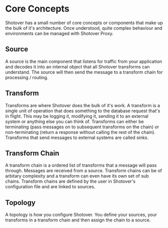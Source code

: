 # Core Concepts

Shotover has a small number of core concepts or components that make up the bulk of it's architecture. Once understood, quite complex behaviour and environments can be managed with Shotover Proxy.

## Source

A source is the main component that listens for traffic from your application and decodes it into an internal object that all Shotover transforms can understand. The source will then send the message to a transform chain for processing / routing. 

## Transform

Transforms are where Shotover does the bulk of it's work. A transform is a single unit of operation that does something to the database request that's in flight. This may be logging it, modifying it, sending it to an external system or anything else you can think of. Transforms can either be terminating (pass messages on to subsequent transforms on the chain) or non-terminating (return a response without calling the rest of the chain). Transforms that send messages to external systems are called sinks. 

## Transform Chain

A transform chain is a ordered list of transforms that a message will pass through. Messages are received from a source. Transform chains can be of arbitary complexity and a transform can even have its own set of sub chains. Transform chains are defined by the user in Shotover's configuration file and are linked to sources.


## Topology

A topology is how you configure Shotover. You define your sources, your transforms in a transform chain and then assign the chain to a source.

<Footer />
